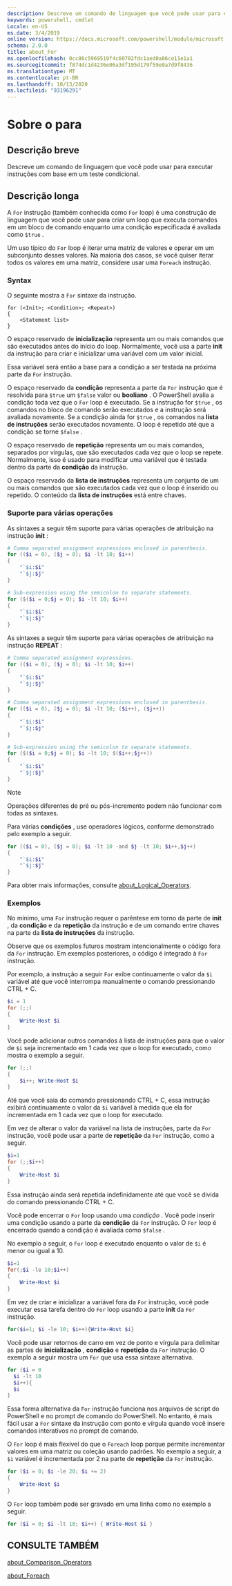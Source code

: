 ```yaml
---
description: Descreve um comando de linguagem que você pode usar para executar instruções com base em um teste condicional.
keywords: powershell, cmdlet
Locale: en-US
ms.date: 3/4/2019
online version: https://docs.microsoft.com/powershell/module/microsoft.powershell.core/about/about_for?view=powershell-7&WT.mc_id=ps-gethelp
schema: 2.0.0
title: about_For
ms.openlocfilehash: 0cc86c5969519f4c60702fdc1aed0a86ce11e1a1
ms.sourcegitcommit: f874dc1d4236e06a3df195d179f59e0a7d9f8436
ms.translationtype: MT
ms.contentlocale: pt-BR
ms.lasthandoff: 10/13/2020
ms.locfileid: "93196291"
---
```

# <a name="about-for"></a>Sobre o para

## <a name="short-description"></a>Descrição breve
Descreve um comando de linguagem que você pode usar para executar instruções com base em um teste condicional.

## <a name="long-description"></a>Descrição longa

A `For` instrução (também conhecida como `For` loop) é uma construção de linguagem que você pode usar para criar um loop que executa comandos em um bloco de comando enquanto uma condição especificada é avaliada como `$true` .

Um uso típico do `For` loop é iterar uma matriz de valores e operar em um subconjunto desses valores. Na maioria dos casos, se você quiser iterar todos os valores em uma matriz, considere usar uma `Foreach` instrução.

### <a name="syntax"></a>Syntax

O seguinte mostra a `For` sintaxe da instrução.

```
for (<Init>; <Condition>; <Repeat>)
{
    <Statement list>
}
```

O espaço reservado de **inicialização** representa um ou mais comandos que são executados antes do início do loop. Normalmente, você usa a parte **init** da instrução para criar e inicializar uma variável com um valor inicial.

Essa variável será então a base para a condição a ser testada na próxima parte da `For` instrução.

O espaço reservado da **condição** representa a parte da `For` instrução que é resolvida para `$true` um `$false` valor ou **booliano** . O PowerShell avalia a condição toda vez que o `For` loop é executado. Se a instrução for `$true` , os comandos no bloco de comando serão executados e a instrução será avaliada novamente. Se a condição ainda for `$true` , os comandos na **lista de instruções** serão executados novamente. O loop é repetido até que a condição se torne `$false` .

O espaço reservado de **repetição** representa um ou mais comandos, separados por vírgulas, que são executados cada vez que o loop se repete. Normalmente, isso é usado para modificar uma variável que é testada dentro da parte da **condição** da instrução.

O espaço reservado da **lista de instruções** representa um conjunto de um ou mais comandos que são executados cada vez que o loop é inserido ou repetido. O conteúdo da **lista de instruções** está entre chaves.

### <a name="support-for-multiple-operations"></a>Suporte para várias operações

As sintaxes a seguir têm suporte para várias operações de atribuição na instrução **init** :

```powershell
# Comma separated assignment expressions enclosed in parenthesis.
for (($i = 0), ($j = 0); $i -lt 10; $i++)
{
    "`$i:$i"
    "`$j:$j"
}

# Sub-expression using the semicolon to separate statements.
for ($($i = 0;$j = 0); $i -lt 10; $i++)
{
    "`$i:$i"
    "`$j:$j"
}
```

As sintaxes a seguir têm suporte para várias operações de atribuição na instrução **REPEAT** :

```powershell
# Comma separated assignment expressions.
for (($i = 0), ($j = 0); $i -lt 10; $i++)
{
    "`$i:$i"
    "`$j:$j"
}

# Comma separated assignment expressions enclosed in parenthesis.
for (($i = 0), ($j = 0); $i -lt 10; ($i++), ($j++))
{
    "`$i:$i"
    "`$j:$j"
}

# Sub-expression using the semicolon to separate statements.
for ($($i = 0;$j = 0); $i -lt 10; $($i++;$j++))
{
    "`$i:$i"
    "`$j:$j"
}
```

> [!NOTE]
> Operações diferentes de pré ou pós-incremento podem não funcionar com todas as sintaxes.

Para várias **condições** , use operadores lógicos, conforme demonstrado pelo exemplo a seguir.

```powershell
for (($i = 0), ($j = 0); $i -lt 10 -and $j -lt 10; $i++,$j++)
{
    "`$i:$i"
    "`$j:$j"
}
```

Para obter mais informações, consulte [about_Logical_Operators](about_Logical_Operators.md).

### <a name="examples"></a>Exemplos

No mínimo, uma `For` instrução requer o parêntese em torno da parte de **init** , da **condição** e da **repetição** da instrução e de um comando entre chaves na parte da **lista de instruções** da instrução.

Observe que os exemplos futuros mostram intencionalmente o código fora da `For` instrução. Em exemplos posteriores, o código é integrado à `For` instrução.

Por exemplo, a instrução a seguir `For` exibe continuamente o valor da `$i` variável até que você interrompa manualmente o comando pressionando CTRL + C.

```powershell
$i = 1
for (;;)
{
    Write-Host $i
}
```

Você pode adicionar outros comandos à lista de instruções para que o valor de `$i` seja incrementado em 1 cada vez que o loop for executado, como mostra o exemplo a seguir.

```powershell
for (;;)
{
    $i++; Write-Host $i
}
```

Até que você saia do comando pressionando CTRL + C, essa instrução exibirá continuamente o valor da `$i` variável à medida que ela for incrementada em 1 cada vez que o loop for executado.

Em vez de alterar o valor da variável na lista de instruções, parte da `For` instrução, você pode usar a parte de **repetição** da `For` instrução, como a seguir.

```powershell
$i=1
for (;;$i++)
{
    Write-Host $i
}
```

Essa instrução ainda será repetida indefinidamente até que você se divida do comando pressionando CTRL + C.

Você pode encerrar o `For` loop usando uma *condição* . Você pode inserir uma condição usando a parte da **condição** da `For` instrução. O `For` loop é encerrado quando a condição é avaliada como `$false` .

No exemplo a seguir, o `For` loop é executado enquanto o valor de `$i` é menor ou igual a 10.

```powershell
$i=1
for(;$i -le 10;$i++)
{
    Write-Host $i
}
```

Em vez de criar e inicializar a variável fora da `For` instrução, você pode executar essa tarefa dentro do `For` loop usando a parte **init** da `For` instrução.

```powershell
for($i=1; $i -le 10; $i++){Write-Host $i}
```

Você pode usar retornos de carro em vez de ponto e vírgula para delimitar as partes de **inicialização** , **condição** e **repetição** da `For` instrução. O exemplo a seguir mostra um `For` que usa essa sintaxe alternativa.

```powershell
for ($i = 0
  $i -lt 10
  $i++){
  $i
}
```

Essa forma alternativa da `For` instrução funciona nos arquivos de script do PowerShell e no prompt de comando do PowerShell. No entanto, é mais fácil usar a `For` sintaxe da instrução com ponto e vírgula quando você insere comandos interativos no prompt de comando.

O `For` loop é mais flexível do que o `Foreach` loop porque permite incrementar valores em uma matriz ou coleção usando padrões. No exemplo a seguir, a `$i` variável é incrementada por 2 na parte de **repetição** da `For` instrução.

```powershell
for ($i = 0; $i -le 20; $i += 2)
{
    Write-Host $i
}
```

O `For` loop também pode ser gravado em uma linha como no exemplo a seguir.

```powershell
for ($i = 0; $i -lt 10; $i++) { Write-Host $i }
```

## <a name="see-also"></a>CONSULTE TAMBÉM

[about_Comparison_Operators](about_Comparison_Operators.md)

[about_Foreach](about_Foreach.md)
